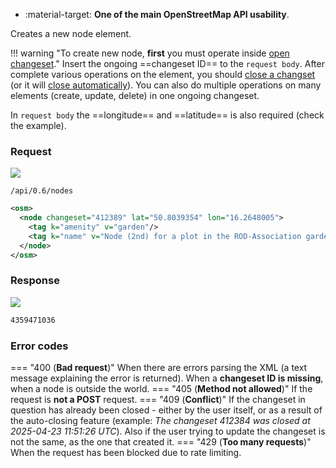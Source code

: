 <div class="grid cards" markdown>

- :material-target: **One of the main OpenStreetMap API usability**.

</div>

Creates a new node element.

!!! warning "To create new node, **first** you must operate inside [open changeset](open_changeset.md)."
    Insert the ongoing ==changeset ID== to the `request body`. After complete various operations on the element, you should [close a changset](close_changeset.md) (or it will [close automatically](../general_informations/changesets.md#changesets-attributes)). You can also do multiple operations on many elements (create, update, delete) in one ongoing changeset.

In `request body` the ==longitude== and ==latitude== is also required (check the example).

### Request

![](https://img.shields.io/badge/POST-blue)

```
/api/0.6/nodes
```

``` xml title="createNodeBody_example.xml" hl_lines="2"
<osm>
  <node changeset="412389" lat="50.8039354" lon="16.2648005">
    <tag k="amenity" v="garden"/>
    <tag k="name" v="Node (2nd) for a plot in the ROD-Association garden"/>
  </node>
</osm>
```

### Response

![](https://img.shields.io/badge/Response-200%20OK-brightgreen)

``` xml title="nodeID_example.xml" linenums="1"
4359471036
```

### Error codes

=== "400 (**Bad request**)"
    When there are errors parsing the XML (a text message explaining the error is returned). When a **changeset ID is missing**, when a node is outside the world.
=== "405 (**Method not allowed**)"
    If the request is **not a POST** request.
=== "409 (**Conflict**)"
    If the changeset in question has already been closed - either by the user itself, or as a result of the auto-closing feature (example: *The changeset 412384 was closed at 2025-04-23 11:51:26 UTC*). Also if the user trying to update the changeset is not the same, as the one that created it.
=== "429 (**Too many requests**)"
    When the request has been blocked due to rate limiting.